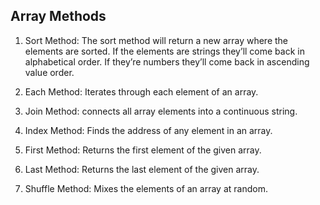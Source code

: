 ## Array Methods

1. Sort Method: The sort method will return a new array where the elements are sorted. If the elements are strings they’ll come back in alphabetical order. If they’re numbers they’ll come back in ascending value order.

1. Each Method: Iterates through each element of an array.

1.  Join Method: connects all array elements into a continuous string.

1.  Index Method: Finds the address of any element in an array.

1.  First Method: Returns the first element of the given array.

1.  Last Method: Returns the last element of the given array.

1.  Shuffle Method: Mixes the elements of an array at random. 
